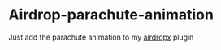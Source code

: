 # Airdrop-parachute-animation

Just add the parachute animation to my [airdropx](https://www.spigotmc.org/resources/airdropx-1-16-5-1-19-x-gui-customization-custom-drop-rate-auto-random-dropping-etc.104891/) plugin
